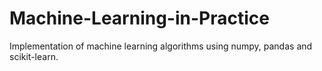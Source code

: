# Machine-Learning-in-Practice
Implementation of machine learning algorithms using numpy, pandas and scikit-learn.
